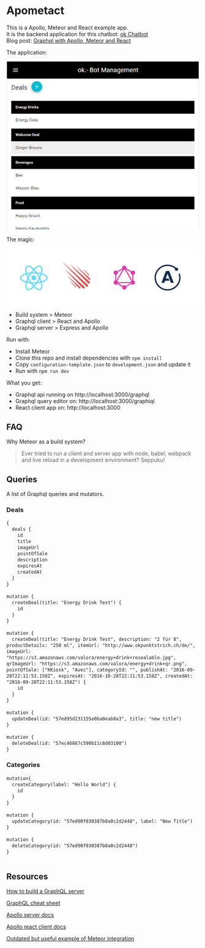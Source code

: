 
# Apometact

This is a Apollo, Meteor and React example app.  
It is the backend application for this chatbot: [ok Chatbot](https://github.com/janikvonrotz/ok-chatbot)  
Blog post: [Graphql with Apollo, Meteor and React](https://janikvonrotz.ch/2016/10/09/graphql-with-apollo-meteor-and-react/)

The application:

![](screenshot.png)

The magic:

![](react_meteor_graphql_apollo.jpg)

- Build system > Meteor
- Graphql client > React and Apollo
- Graphql server > Express and Apollo

Run with:

- Install Meteor
- Clone this repo and install dependencies with `npm install`
- Copy `configuration-template.json` to `development.json` and update it
- Run with `npm run dev`

What you get:

- Graphql api running on http://localhost:3000/graphql
- Graphql query editor on: http://localhost:3000/graphiql
- React client app on: http://localhost:3000

## FAQ

Why Meteor as a build system?

> Ever tried to run a client and server app with node, babel, webpack and live reload in a development environment? Seppuku!

## Queries

A list of Graphql queries and mutators.

### Deals

```
{
  deals {
    id
    title
    imageUrl
    pointOfSale
    description
    expiresAt
    createdAt
  }
}

mutation {
  createDeal(title: "Energy Drink Test") {
    id
  }
}

mutation {
  createDeal(title: "Energy Drink Test", description: "2 für 8", productDetails: "250 ml", itemUrl: "http://www.okpunktstrich.ch/de/", imageUrl: "https://s3.amazonaws.com/valora/energy+drink+resealable.jpg", qrImageUrl: "https://s3.amazonaws.com/valora/energy+drink+qr.png", pointOfSale: ["KKiosk", "Avec"], categoryId: "", publishAt: "2016-09-28T22:11:53.158Z", expiresAt: "2016-10-28T22:11:53.158Z", createdAt: "2016-09-28T22:11:53.158Z") {
    id
  }
}

mutation {
  updateDeal(id: "57ed95d231155e0ba0eab8a3", title: "new title")
}

mutation {
  deleteDeal(id: "57ec46867c590b11c8d03100")
}
```

### Categories

```
mutation{
  createCategory(label: "Hello World") {
    id
  }
}

mutation {
  updateCategory(id: "57ed90f030387b0a0c2d2448", label: "New Title")
}

mutation {
  deleteCategory(id: "57ed90f030387b0a0c2d2448")
}


```

## Resources

[How to build a GraphQL server](https://medium.com/apollo-stack/tutorial-building-a-graphql-server-cddaa023c035#.nbab6cbij)

[GraphQL cheat sheet](https://raw.githubusercontent.com/sogko/graphql-shorthand-notation-cheat-sheet/master/graphql-shorthand-notation-cheat-sheet.png)

[Apollo server docs](http://dev.apollodata.com/tools/)

[Apollo react client docs](http://dev.apollodata.com/react/)  

[Outdated but useful example of Meteor integration](https://github.com/apollostack/apollo-meteor-discourse-example/blob/master/imports/ui/index.js)
